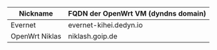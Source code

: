 Nickname | FQDN der OpenWrt VM (dyndns domain) | 
------------ | -------------
Evernet | evernet-kihei.dedyn.io
OpenWrt Niklas | niklash.goip.de
